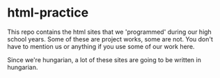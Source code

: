 # html-practice
This repo contains the html sites that we 'programmed' during our high school years. Some of these are project works, some are not.
You don't have to mention us or anything if you use some of our work here.

Since we're hungarian, a lot of these sites are going to be written in hungarian.
